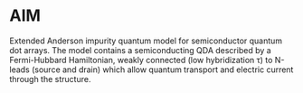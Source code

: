 # AIM
Extended Anderson impurity quantum model for semiconductor quantum dot arrays. The model contains a semiconducting QDA described by a Fermi-Hubbard Hamiltonian, weakly connected (low hybridization τ) to N-leads (source and drain) which allow quantum transport and electric current through the structure.
